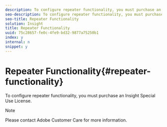 ```yaml
---
description: To configure repeater functionality, you must purchase an Insight Special Use License.
seo-description: To configure repeater functionality, you must purchase an Insight Special Use License.
seo-title: Repeater Functionality
solution: Insight
title: Repeater Functionality
uuid: 75c28657-fe0c-4fe9-bd32-9877a75250b1
index: y
internal: n
snippet: y
---
```


# Repeater Functionality{#repeater-functionality}

To configure repeater functionality, you must purchase an Insight Special Use License.

>[!NOTE]
>
>Please contact Adobe Customer Care for more information.

